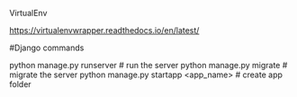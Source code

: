 VirtualEnv

https://virtualenvwrapper.readthedocs.io/en/latest/


#Django commands

python manage.py runserver # run the server
python manage.py migrate # migrate the server
python manage.py startapp <app_name> # create app folder
